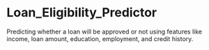 # Loan_Eligibility_Predictor
Predicting whether a loan will be approved or not using features like income, loan amount, education, employment, and credit history.
